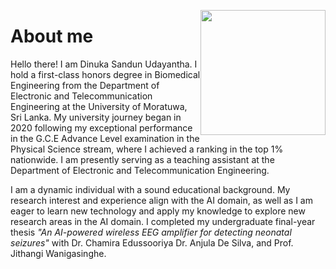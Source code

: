 [<img src="https://Dinuka-1999.github.io/my1.jpg" height="200" style="float: right;">](https://Dinuka-1999.github.io/my1.jpg)
# About me 
Hello there! I am Dinuka Sandun Udayantha. I hold a first-class honors degree in Biomedical Engineering from the Department of Electronic and Telecommunication Engineering at the University of Moratuwa, Sri Lanka. My university journey began in 2020 following my exceptional performance in the G.C.E Advance Level examination in the Physical Science stream, where I achieved a ranking in the top 1% nationwide. I am presently serving as a teaching assistant at the Department of Electronic and Telecommunication Engineering.

I am a dynamic individual with a sound educational background. My research interest and experience align with the AI domain, as well as I am eager to learn new technology and apply my knowledge to explore new research areas in the AI domain. I completed my undergraduate final-year thesis _"An AI-powered wireless EEG amplifier for detecting neonatal seizures"_ with Dr. Chamira Edussooriya Dr. Anjula De Silva, and Prof. Jithangi Wanigasinghe. 
